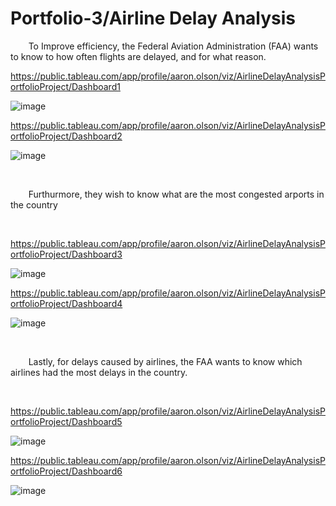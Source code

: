 # Portfolio-3/Airline Delay Analysis

&ensp;&thinsp;&ensp;&thinsp;&ensp;&thinsp;To Improve efficiency, the Federal Aviation Administration (FAA) wants to know to how often flights are delayed, and for what reason.

https://public.tableau.com/app/profile/aaron.olson/viz/AirlineDelayAnalysisPortfolioProject/Dashboard1

![image](https://github.com/A-Olson8/Portfolio-3/assets/95314634/cbbe51f9-8ca4-465f-8422-2385901889d1)

https://public.tableau.com/app/profile/aaron.olson/viz/AirlineDelayAnalysisPortfolioProject/Dashboard2

![image](https://github.com/A-Olson8/Portfolio-3/assets/95314634/a5e96154-ede8-46a6-ae53-c01b8a1d6c46)

&nbsp;

&ensp;&thinsp;&ensp;&thinsp;&ensp;&thinsp;Furthurmore, they wish to know what are the most congested arports in the country

&nbsp;

https://public.tableau.com/app/profile/aaron.olson/viz/AirlineDelayAnalysisPortfolioProject/Dashboard3

![image](https://github.com/A-Olson8/Portfolio-3/assets/95314634/bf3bc546-0186-41af-b9cd-bc04465462b0)

https://public.tableau.com/app/profile/aaron.olson/viz/AirlineDelayAnalysisPortfolioProject/Dashboard4

![image](https://github.com/A-Olson8/Portfolio-3/assets/95314634/825046e1-65b7-43fb-bac7-81f1f05e6e7d)

&nbsp;

&ensp;&thinsp;&ensp;&thinsp;&ensp;&thinsp;Lastly, for delays caused by airlines, the FAA wants to know which airlines had the most delays in the country.

&nbsp;

https://public.tableau.com/app/profile/aaron.olson/viz/AirlineDelayAnalysisPortfolioProject/Dashboard5

![image](https://github.com/A-Olson8/Portfolio-3/assets/95314634/1d3a998c-1f67-44ce-a6ff-adc672cf0fee)

https://public.tableau.com/app/profile/aaron.olson/viz/AirlineDelayAnalysisPortfolioProject/Dashboard6

![image](https://github.com/A-Olson8/Portfolio-3/assets/95314634/5d6145c4-95f5-4763-bc93-67d4d79f2794)


